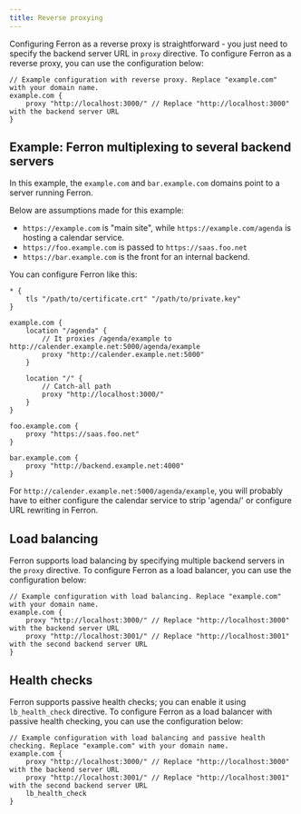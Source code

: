 ```yaml
---
title: Reverse proxying
---
```


Configuring Ferron as a reverse proxy is straightforward - you just need to specify the backend server URL in `proxy` directive. To configure Ferron as a reverse proxy, you can use the configuration below:

```kdl
// Example configuration with reverse proxy. Replace "example.com" with your domain name.
example.com {
    proxy "http://localhost:3000/" // Replace "http://localhost:3000" with the backend server URL
}
```

## Example: Ferron multiplexing to several backend servers

In this example, the `example.com` and `bar.example.com` domains point to a server running Ferron.

Below are assumptions made for this example:

- `https://example.com` is "main site", while `https://example.com/agenda` is hosting a calendar service.
- `https://foo.example.com` is passed to `https://saas.foo.net`
- `https://bar.example.com` is the front for an internal backend.

You can configure Ferron like this:

```kdl
* {
    tls "/path/to/certificate.crt" "/path/to/private.key"
}

example.com {
    location "/agenda" {
        // It proxies /agenda/example to http://calender.example.net:5000/agenda/example
        proxy "http://calender.example.net:5000"
    }

    location "/" {
        // Catch-all path
        proxy "http://localhost:3000/"
    }
}

foo.example.com {
    proxy "https://saas.foo.net"
}

bar.example.com {
    proxy "http://backend.example.net:4000"
}
```

For `http://calender.example.net:5000/agenda/example`, you will probably have to either configure the calendar service to strip 'agenda/' or configure URL rewriting in Ferron.

## Load balancing

Ferron supports load balancing by specifying multiple backend servers in the `proxy` directive. To configure Ferron as a load balancer, you can use the configuration below:

```kdl
// Example configuration with load balancing. Replace "example.com" with your domain name.
example.com {
    proxy "http://localhost:3000/" // Replace "http://localhost:3000" with the backend server URL
    proxy "http://localhost:3001/" // Replace "http://localhost:3001" with the second backend server URL
}
```

## Health checks

Ferron supports passive health checks; you can enable it using `lb_health_check` directive. To configure Ferron as a load balancer with passive health checking, you can use the configuration below:

```kdl
// Example configuration with load balancing and passive health checking. Replace "example.com" with your domain name.
example.com {
    proxy "http://localhost:3000/" // Replace "http://localhost:3000" with the backend server URL
    proxy "http://localhost:3001/" // Replace "http://localhost:3001" with the second backend server URL
    lb_health_check
}
```
